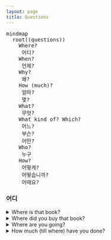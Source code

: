 ```yaml
---
layout: page
title: Questions
---
```


<pre class="mermaid">
mindmap
  root((questions))
    Where? 
     어디?             
    When?
     언제?
    Why?
     왜?
    How (much)?
     얼마? 
     몇?
    What?
     무엇?
    What kind of? Which?
     어느? 
     부슨? 
     어떤? 
    Who?
     누구
    How?
     어떻게? 
     어떻습니까? 
     어때요?   
</pre>


### 어디

<details>
<summary>Where is that book?</summary>
 그책은 어디입니까?
</details>

<details>
<summary>Where did you buy that book?</summary>
 그책을 어디에서 샀아요?
</details>

<details>
<summary>Where are you going?</summary>
 어디에 가요? 어디로 가요?
</details>

<details>
<summary>How much (till where) have you done?</summary>
 어디까지 헸어요?
</details>


